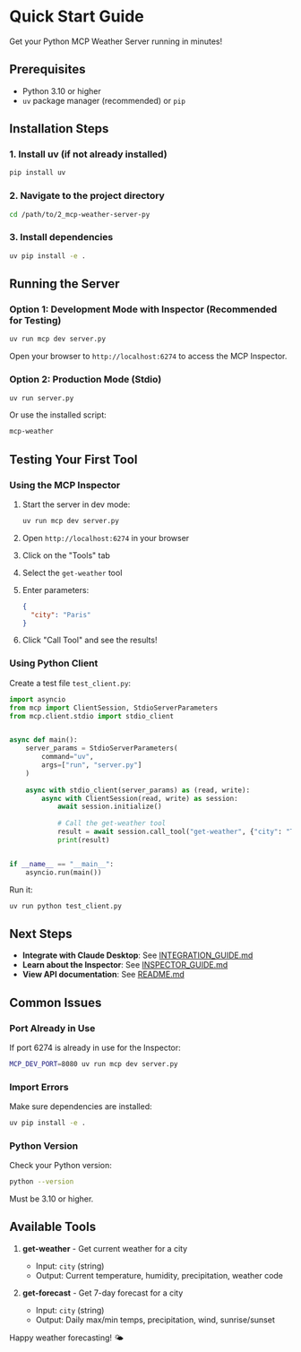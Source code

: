 # Quick Start Guide

Get your Python MCP Weather Server running in minutes!

## Prerequisites

- Python 3.10 or higher
- `uv` package manager (recommended) or `pip`

## Installation Steps

### 1. Install uv (if not already installed)

```bash
pip install uv
```

### 2. Navigate to the project directory

```bash
cd /path/to/2_mcp-weather-server-py
```

### 3. Install dependencies

```bash
uv pip install -e .
```

## Running the Server

### Option 1: Development Mode with Inspector (Recommended for Testing)

```bash
uv run mcp dev server.py
```

Open your browser to `http://localhost:6274` to access the MCP Inspector.

### Option 2: Production Mode (Stdio)

```bash
uv run server.py
```

Or use the installed script:

```bash
mcp-weather
```

## Testing Your First Tool

### Using the MCP Inspector

1. Start the server in dev mode:
   ```bash
   uv run mcp dev server.py
   ```

2. Open `http://localhost:6274` in your browser

3. Click on the "Tools" tab

4. Select the `get-weather` tool

5. Enter parameters:
   ```json
   {
     "city": "Paris"
   }
   ```

6. Click "Call Tool" and see the results!

### Using Python Client

Create a test file `test_client.py`:

```python
import asyncio
from mcp import ClientSession, StdioServerParameters
from mcp.client.stdio import stdio_client


async def main():
    server_params = StdioServerParameters(
        command="uv",
        args=["run", "server.py"]
    )
    
    async with stdio_client(server_params) as (read, write):
        async with ClientSession(read, write) as session:
            await session.initialize()
            
            # Call the get-weather tool
            result = await session.call_tool("get-weather", {"city": "Tokyo"})
            print(result)


if __name__ == "__main__":
    asyncio.run(main())
```

Run it:
```bash
uv run python test_client.py
```

## Next Steps

- **Integrate with Claude Desktop**: See [INTEGRATION_GUIDE.md](INTEGRATION_GUIDE.md)
- **Learn about the Inspector**: See [INSPECTOR_GUIDE.md](INSPECTOR_GUIDE.md)
- **View API documentation**: See [README.md](README.md)

## Common Issues

### Port Already in Use

If port 6274 is already in use for the Inspector:
```bash
MCP_DEV_PORT=8080 uv run mcp dev server.py
```

### Import Errors

Make sure dependencies are installed:
```bash
uv pip install -e .
```

### Python Version

Check your Python version:
```bash
python --version
```

Must be 3.10 or higher.

## Available Tools

1. **get-weather** - Get current weather for a city
   - Input: `city` (string)
   - Output: Current temperature, humidity, precipitation, weather code

2. **get-forecast** - Get 7-day forecast for a city
   - Input: `city` (string)
   - Output: Daily max/min temps, precipitation, wind, sunrise/sunset

Happy weather forecasting! 🌤️

